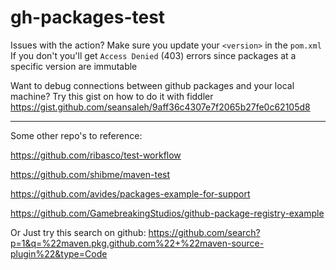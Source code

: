 # gh-packages-test

Issues with the action? Make sure you update your `<version>` in the `pom.xml` If you don't you'll get `Access Denied` (403) errors since packages at a specific version are immutable

Want to debug connections between github packages and your local machine? Try this gist on how to do it with fiddler https://gist.github.com/seansaleh/9aff36c4307e7f2065b27fe0c62105d8

---

Some other repo's to reference:

https://github.com/ribasco/test-workflow

https://github.com/shibme/maven-test

https://github.com/avides/packages-example-for-support

https://github.com/GamebreakingStudios/github-package-registry-example

Or Just try this search on github: https://github.com/search?p=1&q=%22maven.pkg.github.com%22+%22maven-source-plugin%22&type=Code
